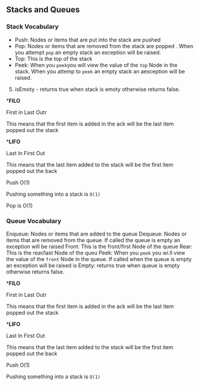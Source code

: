## Stacks and Queues

### Stack Vocabulary 


  - Push: Nodes or items that are put into the stack are pushed
  - Pop: Nodes or items that are removed from the stack are popped . When you attempt `pop` an empty stack an exception will be raised.
 - Top: This is the top of the stack
 - Peek: When you `peek`you will view the value of the `top` Node in the stack. When you attemp to `peek` an empty stack an aexception will be raised.
 5.  isEmoty - returns true when stack is emoty otherwise returns false.

 ***FILO**

 First in Last Outr

 This means that the first item is added in the ack will be the last item popped out the stack

 ***LIFO** 

 Last In First Out

 This means that the last item added to the stack will be the first item popped out the back

 Push O(1)

  Pushing something into a stack is `O(1)`


Pop is O(1)


### Queue Vocabulary

Enqueue: Nodes or items that are added to the queue
Dequeue: Nodes or items that are removed from the queue. If called the queue is empty an exception will be raised
Front: This is the front/first Node of the queue
Rear: This is the rear/last Node of the queu
Peek: When you `peek` you wi.ll view the value of the `front` Node in the queue. If called when the queue is empty an exception will be raised
is Empty: returns true when queue is empty otherwise returns false.


 ***FILO**

 First in Last Outr

 This means that the first item is added in the ack will be the last item popped out the stack

 ***LIFO** 

 Last In First Out

 This means that the last item added to the stack will be the first item popped out the back

 Push O(1)

  Pushing something into a stack is `O(1)`